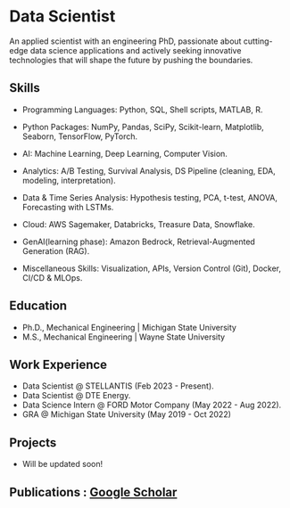 # Data Scientist


An applied scientist with an engineering PhD, passionate about cutting-edge data science applications and actively seeking innovative technologies that will shape the future by pushing the boundaries.

## Skills

* Programming Languages: Python, SQL, Shell scripts, MATLAB, R.
  
* Python Packages: NumPy, Pandas, SciPy, Scikit-learn, Matplotlib, Seaborn, TensorFlow, PyTorch.
  
* AI: Machine Learning, Deep Learning, Computer Vision.
  
* Analytics: A/B Testing, Survival Analysis, DS Pipeline (cleaning, EDA, modeling, interpretation).
  
* Data & Time Series Analysis: Hypothesis testing, PCA, t-test, ANOVA, Forecasting with LSTMs.
  
* Cloud: AWS Sagemaker, Databricks, Treasure Data, Snowflake.
  
* GenAI(learning phase): Amazon Bedrock, Retrieval-Augmented Generation (RAG).
  
* Miscellaneous Skills: Visualization, APIs, Version Control (Git), Docker, CI/CD & MLOps.



## Education
- Ph.D., Mechanical Engineering | Michigan State University 						       		
- M.S., Mechanical Engineering | Wayne State University  		


## Work Experience
- Data Scientist @ STELLANTIS (Feb 2023 - Present).
- Data Scientist @ DTE Energy.
- Data Science  Intern @ FORD Motor Company (May 2022 - Aug 2022).
- GRA @ Michigan State University (May 2019 - Oct 2022)



## Projects
* Will be updated soon!


## Publications : [Google Scholar](https://scholar.google.com/citations?user=P5jH2xAAAAAJ&hl=en)



